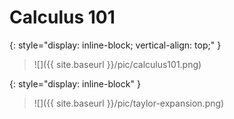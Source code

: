 ---
---

# Calculus 101

{: style="display: inline-block; vertical-align: top;" }
> ![]({{ site.baseurl }}/pic/calculus101.png)

{: style="display: inline-block" }
> ![]({{ site.baseurl }}/pic/taylor-expansion.png)
